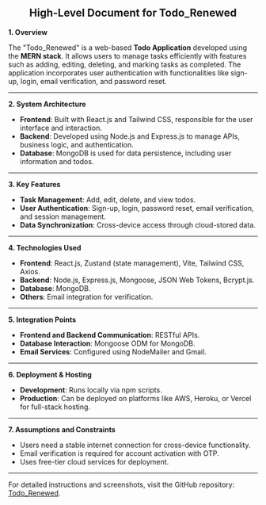 ﻿<center> <h2> High-Level Document for Todo_Renewed  </h2></center>

**1. Overview**

The "Todo_Renewed" is a web-based **Todo Application** developed using the **MERN stack**. It allows users to manage tasks efficiently with features such as adding, editing, deleting, and marking tasks as completed. The application incorporates user authentication with functionalities like sign-up, login, email verification, and password reset.

---

**2. System Architecture**

- **Frontend**: Built with React.js and Tailwind CSS, responsible for the user interface and interaction.
- **Backend**: Developed using Node.js and Express.js to manage APIs, business logic, and authentication.
- **Database**: MongoDB is used for data persistence, including user information and todos.

---

**3. Key Features**

- **Task Management**: Add, edit, delete, and view todos.
- **User Authentication**: Sign-up, login, password reset, email verification, and session management.
- **Data Synchronization**: Cross-device access through cloud-stored data.

---

**4. Technologies Used**

- **Frontend**: React.js, Zustand (state management), Vite, Tailwind CSS, Axios.
- **Backend**: Node.js, Express.js, Mongoose, JSON Web Tokens, Bcrypt.js.
- **Database**: MongoDB.
- **Others**: Email integration for verification.

---

**5. Integration Points**

- **Frontend and Backend Communication**: RESTful APIs.
- **Database Interaction**: Mongoose ODM for MongoDB.
- **Email Services**: Configured using NodeMailer and Gmail.

---

**6. Deployment & Hosting**

- **Development**: Runs locally via npm scripts.
- **Production**: Can be deployed on platforms like AWS, Heroku, or Vercel for full-stack hosting.

---

**7. Assumptions and Constraints**

- Users need a stable internet connection for cross-device functionality.
- Email verification is required for account activation with OTP.
- Uses free-tier cloud services for deployment.

---

For detailed instructions and screenshots, visit the GitHub repository: [Todo_Renewed](https://github.com/soumya3969/Todo_Renewed).
